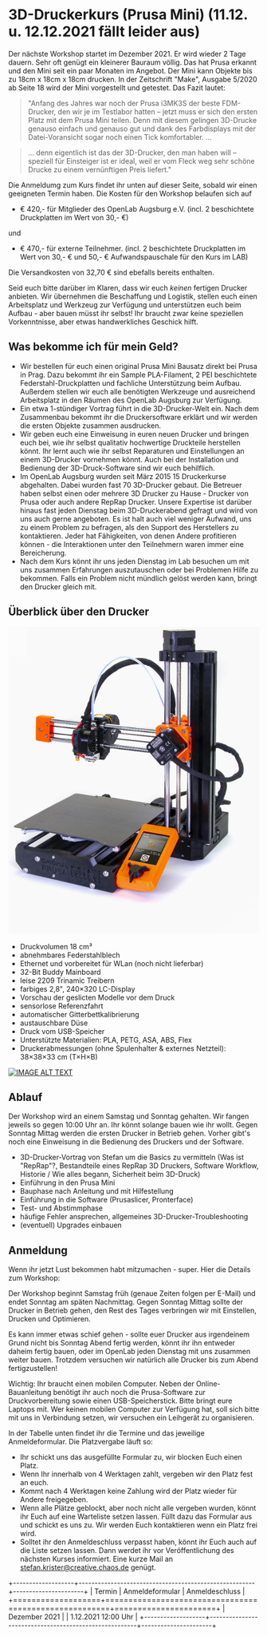 # 3D-Druckerkurs (Prusa Mini) (11.12. u. 12.12.2021 fällt leider aus)

Der nächste Workshop startet im Dezember 2021. Er wird wieder 2 Tage dauern.
Sehr oft genügt ein kleinerer Bauraum völlig. Das hat Prusa erkannt und den Mini seit ein paar Monaten im Angebot. Der Mini kann Objekte bis zu 18cm x 18cm x 18cm drucken. In der Zeitschrift "Make", Ausgabe 5/2020 ab Seite 18 wird der Mini vorgestellt und getestet. Das Fazit lautet: 

> "Anfang des Jahres war noch der Prusa i3MK3S der beste FDM-Drucker, den wir je im Testlabor hatten – jetzt muss er sich den ersten Platz mit dem Prusa Mini teilen. Denn mit diesem gelingen 3D-Drucke genauso einfach und genauso gut und dank des Farbdisplays mit der Datei-Voransicht sogar noch einen Tick komfortabler. ...

> ... denn eigentlich ist das der 3D-Drucker, den man haben will – speziell für Einsteiger ist er ideal, weil er vom Fleck weg sehr schöne Drucke zu einem vernünftigen Preis liefert."

Die Anmeldumg zum Kurs findet ihr unten auf dieser Seite, sobald wir einen geeigneten Termin haben. Die Kosten für den Workshop belaufen sich auf

- € 420,- für Mitglieder des OpenLab Augsburg e.V. (incl. 2 beschichtete Druckplatten im Wert von 30,- €)

und

- € 470,-  für externe Teilnehmer. (incl. 2 beschichtete Druckplatten im Wert von 30,- € und 50,- € Aufwandspauschale für den Kurs im LAB)

Die Versandkosten von 32,70 € sind ebefalls bereits enthalten.

Seid euch bitte darüber im Klaren, dass wir euch *keinen* fertigen Drucker anbieten. Wir übernehmen die Beschaffung und Logistik, stellen euch einen Arbeitsplatz und Werkzeug zur Verfügung und unterstützen euch beim Aufbau - aber bauen müsst ihr selbst! Ihr braucht zwar keine speziellen Vorkenntnisse, aber etwas handwerkliches Geschick hilft.

## Was bekomme ich für mein Geld?

- Wir bestellen für euch einen original Prusa Mini Bausatz direkt bei Prusa in Prag. Dazu bekommt ihr ein Sample PLA-Filament, 2 PEI beschichtete Federstahl-Druckplatten und fachliche Unterstützung beim Aufbau. Außerdem stellen wir euch alle benötigten Werkzeuge und ausreichend Arbeitsplatz in den Räumen des OpenLab Augsburg zur Verfügung.
- Ein etwa 1-stündiger Vortrag führt in die 3D-Drucker-Welt ein. Nach dem Zusammenbau bekommt ihr die Druckersoftware erklärt und wir werden die ersten Objekte zusammen ausdrucken.
- Wir geben euch eine Einweisung in euren neuen Drucker und bringen euch bei, wie ihr selbst qualitativ hochwertige Druckteile herstellen könnt. Ihr lernt auch wie ihr selbst Reparaturen und Einstellungen an einem 3D-Drucker vornehmen könnt. Auch bei der Installation und Bedienung der 3D-Druck-Software sind wir euch behilflich.
- Im OpenLab Augsburg wurden seit März 2015 15 Druckerkurse abgehalten. Dabei wurden fast 70 3D-Drucker gebaut. Die Betreuer haben selbst einen oder mehrere 3D Drucker zu Hause - Drucker von Prusa oder auch andere RepRap Drucker. Unsere Expertise ist darüber hinaus fast jeden Dienstag beim 3D-Druckerabend gefragt und wird von uns auch gerne angeboten. Es ist halt auch viel weniger Aufwand, uns zu einem Problem zu befragen, als den Support des Herstellers zu kontaktieren. Jeder hat Fähigkeiten, von denen Andere profitieren können - die Interaktionen unter den Teilnehmern waren immer eine Bereicherung. 
- Nach dem Kurs könnt ihr uns jeden Dienstag im Lab besuchen um mit uns zusammen Erfahrungen auszutauschen oder bei Problemen Hilfe zu bekommen. Falls ein Problem nicht mündlich gelöst werden kann, bringt den Drucker gleich mit. 

## Überblick über den Drucker

![Prusa Mini](miniback3.jpg)

- Druckvolumen 18 cm³
- abnehmbares Federstahlblech
- Ethernet und vorbereitet für WLan (noch nicht lieferbar)
- 32-Bit Buddy Mainboard
- leise 2209 Trinamic Treibern
- farbiges 2,8", 240×320 LC-Display
- Vorschau der geslicten Modelle vor dem Druck
- sensorlose Referenzfahrt
- automatischer Gitterbettkalibrierung
- austauschbare Düse
- Druck vom USB-Speicher
- Unterstützte Materialien: PLA, PETG, ASA, ABS, Flex
- Druckerabmessungen (ohne Spulenhalter & externes Netzteil): 38×38×33 cm (T×H×B)


[![IMAGE ALT TEXT](http://img.youtube.com/vi/qDv4jIr1L8Q/0.jpg)](http://www.youtube.com/watch?v=qDv4jIr1L8Q "Prusa Mini+ Kit Aufbau")

## Ablauf

Der Workshop wird an einem Samstag und Sonntag gehalten. Wir fangen jeweils so gegen 10:00 Uhr an. Ihr könnt solange bauen wie ihr wollt. Gegen Sonntag Mittag werden die ersten Drucker in Betrieb gehen. Vorher gibt's noch eine Einweisung in die Bedienung des Druckers und der Software.

- 3D-Drucker-Vortrag von Stefan um die Basics zu vermitteln (Was ist "RepRap"?, Bestandteile eines RepRap 3D Druckers, Software Workflow, Historie / Wie alles begann, Sicherheit beim 3D-Druck)
- Einführung in den Prusa Mini
- Bauphase nach Anleitung und mit Hilfestellung  
- Einführung in die Software (Prusaslicer, Pronterface)  
- Test- und Abstimmphase
- häufige Fehler ansprechen, allgemeines 3D-Drucker-Troubleshooting 
- (eventuell) Upgrades einbauen

## Anmeldung

Wenn ihr jetzt Lust bekommen habt mitzumachen - super. Hier die Details zum Workshop:

Der Workshop beginnt Samstag früh (genaue Zeiten folgen per E-Mail) und endet Sonntag am späten Nachmittag. Gegen Sonntag Mittag sollte der Drucker in Betrieb gehen, den Rest des Tages verbringen wir mit Einstellen, Drucken und Optimieren.

Es kann immer etwas schief gehen - sollte euer Drucker aus irgendeinem Grund nicht bis Sonntag Abend fertig werden, könnt ihr ihn entweder daheim fertig bauen, oder im OpenLab jeden Dienstag mit uns zusammen weiter bauen. Trotzdem versuchen wir natürlich alle Drucker bis zum Abend fertigzustellen!

Wichtig: Ihr braucht einen mobilen Computer. Neben der Online-Bauanleitung benötigt ihr auch noch die Prusa-Software zur Druckvorbereitung sowie einen USB-Speicherstick. Bitte bringt eure Laptops mit. Wer keinen mobilen Computer zur Verfügung hat, soll sich bitte mit uns in Verbindung setzen, wir versuchen ein Leihgerät zu organisieren.

In der Tabelle unten findet ihr die Termine und das jeweilige Anmeldeformular. Die Platzvergabe läuft so:

- Ihr schickt uns das ausgefüllte Formular zu, wir blocken Euch einen Platz.
- Wenn Ihr innerhalb von 4 Werktagen zahlt, vergeben wir den Platz fest an euch.
- Kommt nach 4 Werktagen keine Zahlung wird der Platz wieder für Andere freigegeben.
- Wenn alle Plätze geblockt, aber noch nicht alle vergeben wurden, könnt ihr Euch auf eine Warteliste setzen lassen. Füllt dazu das Formular aus und schickt es uns zu. Wir werden Euch kontaktieren wenn ein Platz frei wird.
- Solltet ihr den Anmeldeschluss verpasst haben, könnt ihr Euch auch auf die Liste setzen lassen. Dann werdet ihr vor Veröffentlichung des nächsten Kurses informiert. Eine kurze Mail an <stefan.krister@creative.chaos.de> genügt.

+-------------------+-------------------------------------------------------+----------------------+
| Termin            | Anmeldeformular                                       | Anmeldeschluss       |
+===================+=======================================================+======================+
| Dezember 2021     |                                                       | 1.12.2021 12:00 Uhr  |
+-------------------+-------------------------------------------------------+----------------------+
